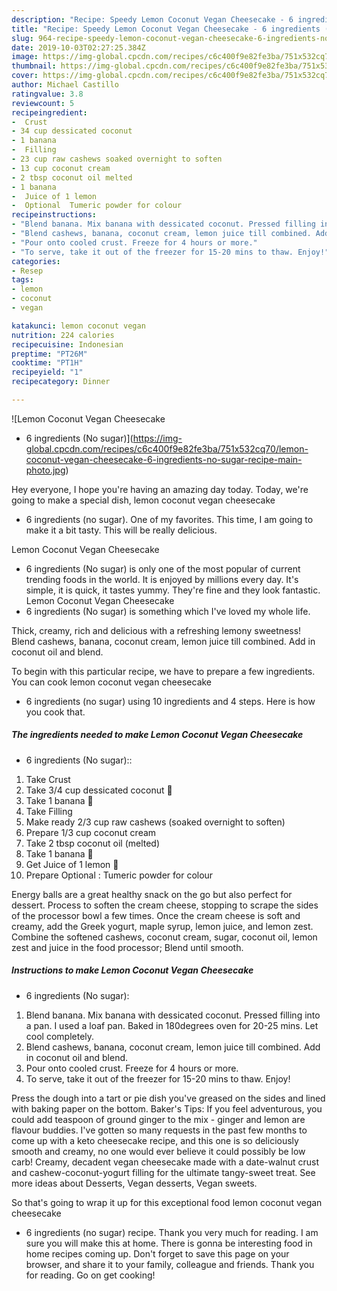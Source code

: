 ```yaml
---
description: "Recipe: Speedy Lemon Coconut Vegan Cheesecake - 6 ingredients (No sugar)"
title: "Recipe: Speedy Lemon Coconut Vegan Cheesecake - 6 ingredients (No sugar)"
slug: 964-recipe-speedy-lemon-coconut-vegan-cheesecake-6-ingredients-no-sugar
date: 2019-10-03T02:27:25.384Z
image: https://img-global.cpcdn.com/recipes/c6c400f9e82fe3ba/751x532cq70/lemon-coconut-vegan-cheesecake-6-ingredients-no-sugar-recipe-main-photo.jpg
thumbnail: https://img-global.cpcdn.com/recipes/c6c400f9e82fe3ba/751x532cq70/lemon-coconut-vegan-cheesecake-6-ingredients-no-sugar-recipe-main-photo.jpg
cover: https://img-global.cpcdn.com/recipes/c6c400f9e82fe3ba/751x532cq70/lemon-coconut-vegan-cheesecake-6-ingredients-no-sugar-recipe-main-photo.jpg
author: Michael Castillo
ratingvalue: 3.8
reviewcount: 5
recipeingredient:
-  Crust
- 34 cup dessicated coconut 
- 1 banana 
-  Filling
- 23 cup raw cashews soaked overnight to soften
- 13 cup coconut cream
- 2 tbsp coconut oil melted
- 1 banana 
-  Juice of 1 lemon 
-  Optional  Tumeric powder for colour
recipeinstructions:
- "Blend banana. Mix banana with dessicated coconut. Pressed filling into a pan. I used a loaf pan. Baked in 180degrees oven for 20-25 mins. Let cool completely."
- "Blend cashews, banana, coconut cream, lemon juice till combined. Add in coconut oil and blend."
- "Pour onto cooled crust. Freeze for 4 hours or more."
- "To serve, take it out of the freezer for 15-20 mins to thaw. Enjoy!"
categories:
- Resep
tags:
- lemon
- coconut
- vegan

katakunci: lemon coconut vegan
nutrition: 224 calories
recipecuisine: Indonesian
preptime: "PT26M"
cooktime: "PT1H"
recipeyield: "1"
recipecategory: Dinner

---
```



![Lemon Coconut Vegan Cheesecake
- 6 ingredients (No sugar)](https://img-global.cpcdn.com/recipes/c6c400f9e82fe3ba/751x532cq70/lemon-coconut-vegan-cheesecake-6-ingredients-no-sugar-recipe-main-photo.jpg)

Hey everyone, I hope you're having an amazing day today. Today, we're going to make a special dish, lemon coconut vegan cheesecake
- 6 ingredients (no sugar). One of my favorites. This time, I am going to make it a bit tasty. This will be really delicious.

Lemon Coconut Vegan Cheesecake
- 6 ingredients (No sugar) is only one of the most popular of current trending foods in the world. It is enjoyed by millions every day. It's simple, it is quick, it tastes yummy. They're fine and they look fantastic. Lemon Coconut Vegan Cheesecake
- 6 ingredients (No sugar) is something which I've loved my whole life.

Thick, creamy, rich and delicious with a refreshing lemony sweetness! Blend cashews, banana, coconut cream, lemon juice till combined. Add in coconut oil and blend.


To begin with this particular recipe, we have to prepare a few ingredients. You can cook lemon coconut vegan cheesecake
- 6 ingredients (no sugar) using 10 ingredients and 4 steps. Here is how you cook that.

##### The ingredients needed to make Lemon Coconut Vegan Cheesecake
- 6 ingredients (No sugar)::

1. Take  Crust
1. Take 3/4 cup dessicated coconut 🌴
1. Take 1 banana 🍌
1. Take  Filling
1. Make ready 2/3 cup raw cashews (soaked overnight to soften)
1. Prepare 1/3 cup coconut cream
1. Take 2 tbsp coconut oil (melted)
1. Take 1 banana 🍌
1. Get  Juice of 1 lemon 🍋
1. Prepare  Optional : Tumeric powder for colour


Energy balls are a great healthy snack on the go but also perfect for dessert. Process to soften the cream cheese, stopping to scrape the sides of the processor bowl a few times. Once the cream cheese is soft and creamy, add the Greek yogurt, maple syrup, lemon juice, and lemon zest. Combine the softened cashews, coconut cream, sugar, coconut oil, lemon zest and juice in the food processor; Blend until smooth. 

##### Instructions to make Lemon Coconut Vegan Cheesecake
- 6 ingredients (No sugar):

1. Blend banana. Mix banana with dessicated coconut. Pressed filling into a pan. I used a loaf pan. Baked in 180degrees oven for 20-25 mins. Let cool completely.
1. Blend cashews, banana, coconut cream, lemon juice till combined. Add in coconut oil and blend.
1. Pour onto cooled crust. Freeze for 4 hours or more.
1. To serve, take it out of the freezer for 15-20 mins to thaw. Enjoy!


Press the dough into a tart or pie dish you&#39;ve greased on the sides and lined with baking paper on the bottom. Baker&#39;s Tips: If you feel adventurous, you could add teaspoon of ground ginger to the mix - ginger and lemon are flavour buddies. I&#39;ve gotten so many requests in the past few months to come up with a keto cheesecake recipe, and this one is so deliciously smooth and creamy, no one would ever believe it could possibly be low carb! Creamy, decadent vegan cheesecake made with a date-walnut crust and cashew-coconut-yogurt filling for the ultimate tangy-sweet treat. See more ideas about Desserts, Vegan desserts, Vegan sweets. 

So that's going to wrap it up for this exceptional food lemon coconut vegan cheesecake
- 6 ingredients (no sugar) recipe. Thank you very much for reading. I am sure you will make this at home. There is gonna be interesting food in home recipes coming up. Don't forget to save this page on your browser, and share it to your family, colleague and friends. Thank you for reading. Go on get cooking!
